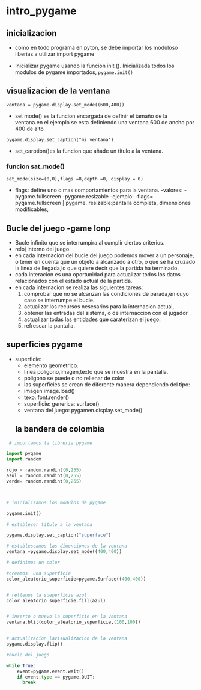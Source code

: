 # intro_pygame

## inicializacion


- como en todo programa en pyton, se debe importar los moduloso liberias a utilizar
 import pygame


 - Inicializar pygame usando la funcion init (). Inicializada todos los modulos de pygame importados,
 `pygame.init()`

## visualizacion de la ventana

`ventana = pygame.display.set_mode((600,400))`

- set mode() es la funcion encargada de definir el tamaño de la ventana.en el ejemplo se esta definiendo una ventana 600 de ancho por 400 de alto 


`pygame.display.set_caption("mi ventana")`

- set_carption()es la funcion que añade un titulo a la ventana.

### funcion sat_mode()

`set_mode(size=(0,0),flags =8,depth =0, display = 0)`

- flags: define uno o mas comportamientos para la ventana.
    -valores:
    -pygame.fullscreen
    -pygame.resizable
 -ejemplo:
    -flags= pygame.fullscreen | pygame.
    resizable:pantalla completa,
    dimensiones modificables,

 ## Bucle del juego -game lonp
 - Bucle infinito que se interrumpira al cumplir ciertos criterios.
 - reloj interno del juego
 - en cada internacion del bucle del juego podemos mover a un personaje, o tener en cuenta que  un objeto a alcanzado a otro, o que se ha cruzado la linea de llegada,lo que quiere decir  que la partida ha terminado.
 - cada interacion es una oportunidad  para actualizar todos los datos relacionados con el estado actual de la partida.
 - en cada internacion se realiza las siguientes tareas:
   1. comprobar que no se alcanzan las condiciones  de parada,en cuyo caso se interrumpe el bucle.
   2. actualizar los recursos nesesarios para la internacion actual,
   3. obtener las entradas del sistema, o de internaccion con el jugador 
   4. actualizar todas las entidades que caraterizan el juego.
   5. refrescar la pantalla.

## superficies pygame 
- superficie:
  - elemento geometrico.
  - linea poligono,imagen,texto que se muestra en la pantalla.
  - poligono se puede o no rellenar de color
  - las superficies se crean de diferente manera dependiendo del tipo:
  - imagen image.load()
  - texo: font.render()
  - superficie: generica: surface()
  - ventana del juego: pygamen.display.set_mode()
  ## la bandera de colombia
 ```Python
  # importamos la libreria pygame

import pygame
import random

rojo = random.randint(0,255)
azul = random.randint(0,255) 
verde= random.randint(0,255)



# inicializamos los modulos de pygame

pygame.init()

# establecer titulo a la ventana 

pygame.display.set_caption("superface")

# establescamos las dimenciones de la ventana 
ventana =pygame.display.set_mode((400,400))

# definimos un color 

#creamos  una superficie
color_aleatorio_superficie=pygame.Surface((400,400))


# rellenos la sueperficie azul
color_aleatorio_superficie.fill(azul)


# inserto o muevo la superficie en la ventana 
ventana.blit(color_aleatorio_superficie,(100,100))


# actualizacion lavisualizacion de la ventana
pygame.display.flip() 

#bucle del juego

while True:
     event=pygame.event.wait()
     if event.type == pygame.QUIT:
       break
     
```

